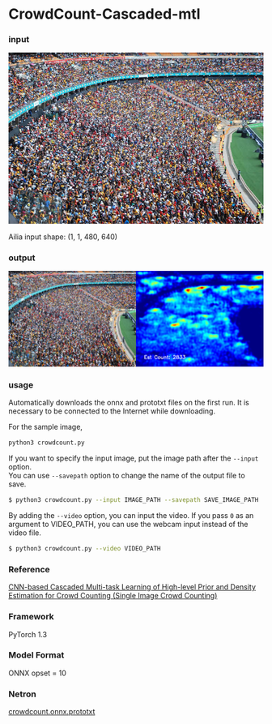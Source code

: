 # CrowdCount-Cascaded-mtl

### input
![input_image](test.jpeg)

Ailia input shape: (1, 1, 480, 640)  

### output
![output_image](result.png)


### usage
Automatically downloads the onnx and prototxt files on the first run. It is necessary to be connected to the Internet while downloading.

For the sample image, 
```bash
python3 crowdcount.py
```

If you want to specify the input image, put the image path after the `--input` option.  
You can use `--savepath` option to change the name of the output file to save.
```bash
$ python3 crowdcount.py --input IMAGE_PATH --savepath SAVE_IMAGE_PATH
```

By adding the `--video` option, you can input the video.
If you pass `0` as an argument to VIDEO_PATH, you can use the webcam input instead of the video file.
```bash
$ python3 crowdcount.py --video VIDEO_PATH
```

### Reference
[CNN-based Cascaded Multi-task Learning of High-level Prior and Density Estimation for Crowd Counting (Single Image Crowd Counting)](https://github.com/svishwa/crowdcount-cascaded-mtl)


### Framework
PyTorch 1.3


### Model Format
ONNX opset = 10


### Netron

[crowdcount.onnx.prototxt](https://lutzroeder.github.io/netron/?url=https://storage.googleapis.com/ailia-models/crowd_count/crowdcount.onnx.prototxt)
